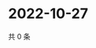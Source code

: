 # 2022-10-27

共 0 条

<!-- BEGIN WEIBO -->
<!-- 最后更新时间 Thu Oct 27 2022 23:01:31 GMT+0800 (China Standard Time) -->

<!-- END WEIBO -->
